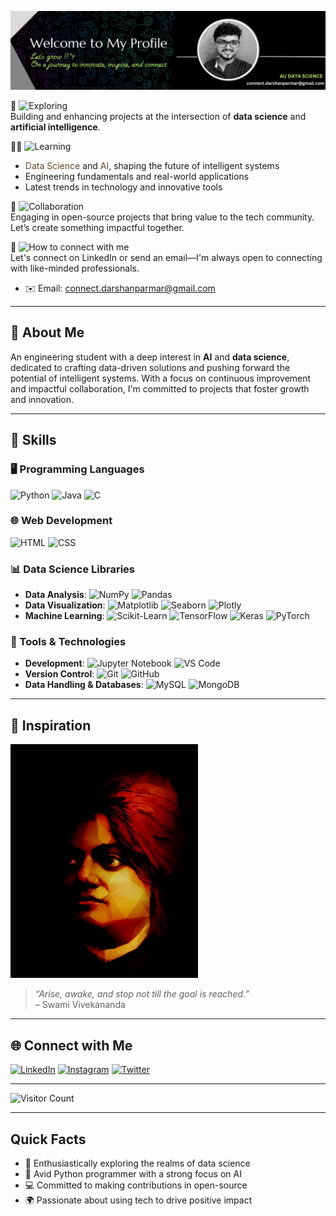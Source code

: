 
![Welcome Thumbnail](https://github.com/ParmarDarshan29/ParmarDarshan29/blob/main/Brown%20Paper%20Motivation%20Quote%20Linked%20in%20Banner%20(1).png)

🧭 ![Exploring](https://img.shields.io/badge/-Currently%20Exploring-6B4226?style=flat-square)  
Building and enhancing projects at the intersection of **data science** and **artificial intelligence**.

✍🏻 ![Learning](https://img.shields.io/badge/-Learning-8B5E3C?style=flat-square)  
- <span style="color:#6B4226">Data Science</span> and <span style="color:#6B4226">AI</span>, shaping the future of intelligent systems  
- Engineering fundamentals and real-world applications  
- Latest trends in technology and innovative tools

🤝 ![Collaboration](https://img.shields.io/badge/-Open%20to%20Collaboration-97A97C?style=flat-square)  
Engaging in open-source projects that bring value to the tech community. Let’s create something impactful together.

🔗 ![How to connect with me](https://img.shields.io/badge/-How%20to%20connect%20with%20me-4B5320?style=flat-square)  
Let's connect on LinkedIn or send an email—I'm always open to connecting with like-minded professionals.
- ✉️ Email: connect.darshanparmar@gmail.com

---

## 💫 About Me  
An engineering student with a deep interest in **AI** and **data science**, dedicated to crafting data-driven solutions and pushing forward the potential of intelligent systems. With a focus on continuous improvement and impactful collaboration, I'm committed to projects that foster growth and innovation.

---

## 🚀 Skills 
### 🖥️ Programming Languages
  ![Python](https://img.shields.io/badge/-Python-3776AB?logo=python&logoColor=white&style=flat-square) 
  ![Java](https://img.shields.io/badge/-Java-007396?logo=java&logoColor=white&style=flat-square) 
  ![C](https://img.shields.io/badge/-C-A8B9CC?logo=c&logoColor=black&style=flat-square)

### 🌐 Web Development
  ![HTML](https://img.shields.io/badge/-HTML-E34F26?logo=html5&logoColor=white&style=flat-square) 
  ![CSS](https://img.shields.io/badge/-CSS-1572B6?logo=css3&logoColor=white&style=flat-square)

### 📊 Data Science Libraries
- **Data Analysis**:
  ![NumPy](https://img.shields.io/badge/-NumPy-013243?logo=numpy&logoColor=white&style=flat-square)
  ![Pandas](https://img.shields.io/badge/-Pandas-150458?logo=pandas&logoColor=white&style=flat-square)
- **Data Visualization**:
  ![Matplotlib](https://img.shields.io/badge/-Matplotlib-3776AB?style=flat-square)
  ![Seaborn](https://img.shields.io/badge/-Seaborn-3776AB?style=flat-square)
  ![Plotly](https://img.shields.io/badge/-Plotly-3F4F75?logo=plotly&logoColor=white&style=flat-square)
- **Machine Learning**:
  ![Scikit-Learn](https://img.shields.io/badge/-Scikit%20Learn-F7931E?logo=scikit-learn&logoColor=white&style=flat-square)
  ![TensorFlow](https://img.shields.io/badge/-TensorFlow-FF6F00?logo=tensorflow&logoColor=white&style=flat-square)
  ![Keras](https://img.shields.io/badge/-Keras-D00000?logo=keras&logoColor=white&style=flat-square)
  ![PyTorch](https://img.shields.io/badge/-PyTorch-EE4C2C?logo=pytorch&logoColor=white&style=flat-square)

### 🧠 Tools & Technologies
- **Development**:
  ![Jupyter Notebook](https://img.shields.io/badge/-Jupyter-F37626?logo=jupyter&logoColor=white&style=flat-square)
  ![VS Code](https://img.shields.io/badge/-VS%20Code-007ACC?logo=visual-studio-code&logoColor=white&style=flat-square)
- **Version Control**:
  ![Git](https://img.shields.io/badge/-Git-F05032?logo=git&logoColor=white&style=flat-square) 
 ![GitHub](https://img.shields.io/badge/-GitHub-181717?logo=github&logoColor=white&style=flat-square)
- **Data Handling & Databases**:
  ![MySQL](https://img.shields.io/badge/-MySQL-4479A1?logo=mysql&logoColor=white&style=flat-square)
  ![MongoDB](https://img.shields.io/badge/-MongoDB-47A248?logo=mongodb&logoColor=white&style=flat-square)

---

## 🌠 Inspiration

<img src="https://github.com/ParmarDarshan29/ParmarDarshan29/blob/main/Vivekananda%20Painting.jpg?raw=true" alt="Swami Vivekananda" width="300" />  

> *“Arise, awake, and stop not till the goal is reached.”*  
> – Swami Vivekananda
---
## 🌐 Connect with Me

[![LinkedIn](https://img.shields.io/badge/-LinkedIn-0A66C2?logo=linkedin&logoColor=white&style=flat-square)](https://www.linkedin.com/in/darshan-parmar-29dec2003) 
[![Instagram](https://img.shields.io/badge/-Instagram-E4405F?logo=instagram&logoColor=white&style=flat-square)](https://www.instagram.com/darshanparmar_29/) 
[![Twitter](https://img.shields.io/badge/-Twitter-1DA1F2?logo=twitter&logoColor=white&style=flat-square)](https://x.com/Darshanparmar29)

---
![Visitor Count](https://komarev.com/ghpvc/?username=ParmarDarshan29&color=brightgreen)

---
## Quick Facts

- 🌊 Enthusiastically exploring the realms of data science  
- 🐍 Avid Python programmer with a strong focus on AI  
- 💻 Committed to making contributions in open-source  
- 🌍 Passionate about using tech to drive positive impact
